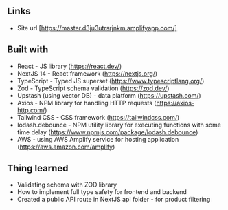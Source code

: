 ## Links

- Site url [https://master.d3ju3utrsrjnkm.amplifyapp.com/]

## Built with

- React - JS library (https://react.dev/)
- NextJS 14 - React framework (https://nextjs.org/)
- TypeScript - Typed JS superset (https://www.typescriptlang.org/)
- Zod - TypeScript schema validation (https://zod.dev/)
- Upstash (using vector DB) - data platform (https://upstash.com/)
- Axios - NPM library for handling HTTP requests (https://axios-http.com/)
- Tailwind CSS - CSS framework (https://tailwindcss.com/)
- lodash.debounce - NPM utility library for executing functions with some time delay (https://www.npmjs.com/package/lodash.debounce)
- AWS - using AWS Amplify service for hosting application (https://aws.amazon.com/amplify)

## Thing learned

- Validating schema with ZOD library
- How to implement full type safety for frontend and backend
- Created a public API route in NextJS api folder - for product filtering
